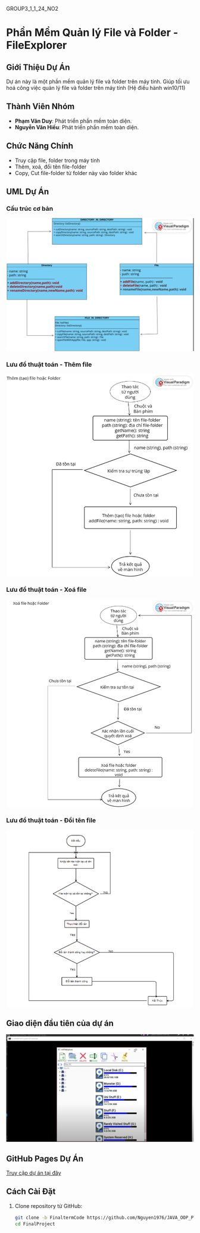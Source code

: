 GROUP3_1_1_24_NO2 
# Phần Mềm Quản lý File và Folder - FileExplorer

## Giới Thiệu Dự Án
Dự án này là một phần mềm quản lý file và folder trên máy tính. Giúp tối ưu hoá công việc quản lý file và folder trên máy tính (Hệ điều hành win10/11)
## Thành Viên Nhóm
- **Phạm Văn Duy**: Phát triển phần mềm toàn diện.
- **Nguyễn Văn Hiếu**: Phát triển phần mềm toàn diện.

## Chức Năng Chính
- Truy cập file, folder trong máy tính
- Thêm, xoá, đổi tên file-folder
- Copy, Cut file-folder từ folder này vào folder khác

## UML Dự Án

### Cấu trúc cơ bản
![Cấu trúc cơ bản](https://github.com/NguyenHieu-class/oop_group3_1_1_24_N02/blob/12adab71234ee6d4943519f4fd651baef827215c/FinalProject/c%E1%BA%A5u%20tr%C3%BAc%20c%C6%A1%20b%E1%BA%A3n.png)

### Lưu đồ thuật toán - Thêm file
![Lưu đồ thuật toán - Thêm file](https://github.com/NguyenHieu-class/oop_group3_1_1_24_N02/blob/main/FinalProject/L%C6%B0u%20%C4%91%E1%BB%93%20thu%E1%BA%ADt%20to%C3%A1n/th%C3%AAm%20file.png)

### Lưu đồ thuật toán - Xoá file
![Lưu đồ thuật toán - Xoá file](https://github.com/NguyenHieu-class/oop_group3_1_1_24_N02/blob/main/FinalProject/L%C6%B0u%20%C4%91%E1%BB%93%20thu%E1%BA%ADt%20to%C3%A1n/xo%C3%A1%20file.png)

### Lưu đồ thuật toán - Đổi tên file
![Lưu đồ thuật toán - Đổi tên file](https://github.com/NguyenHieu-class/oop_group3_1_1_24_N02/blob/96f97e8e5cea45c67294e7b1351e054106518fbf/FinalProject/L%C6%B0u%20%C4%91%E1%BB%93%20thu%E1%BA%ADt%20to%C3%A1n/%C4%91%E1%BB%95i%20t%C3%AAn.png)

## Giao diện đầu tiên của dự án
![firstScreen](https://github.com/NguyenHieu-class/oop_group3_1_1_24_N02/blob/dc31fe676d8533adc2936a3ef5d87c785ad2afb2/FinalProject/Giao%20di%E1%BB%87n%20%C4%91%E1%BA%A7u%20ti%C3%AAn.png)

## GitHub Pages Dự Án
[Truy cập dự án tại đây](https://github.com/NguyenHieu-class/oop_group3_1_1_24_N02.git)


## Cách Cài Đặt
1. Clone repository từ GitHub:
   ```bash
   git clone -b FinaltermCode https://github.com/Nguyen1976/JAVA_OOP_PKA_Nhom_10.git
   cd FinalProject
   
